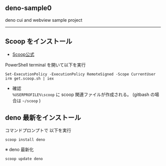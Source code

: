 deno-sample0
--------------

deno cui and webview sample project

- - - - - - - - - - - - - - - - - - 

Scoop をインストール
---------------------

*   [Scoop公式](https://scoop.sh/)  

PowerShell terminal を開いて以下を実行

```
Set-ExecutionPolicy -ExecutionPolicy RemoteSigned -Scope CurrentUser
irm get.scoop.sh | iex
```

*   確認  
    `%USERPROFILE%\scoop` に scoop 関連ファイルが作成される。 (gitbash の場合は `~/scoop` )

deno 最新をインストール
-------------------------------

コマンドプロンプトで 以下を実行

```
scoop install deno
```

※ deno 最新化

```
scoop update deno
```
